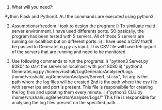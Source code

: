 1) What will you need?:

Python Flask and Python3.
ALl the commands are executed using python3.

2) Assumptions/freedom I took to design the program:
i) To similuate multi server environment, I have used differents ports. SO basically, the program has been tested with 5 servers. All of these 5 servers are running on localhost but on different ports.
ii) I have used a CSV that'll be passed to GenerateLog.py as input. This CSV file will have teh ip:port of the servers that are running and need to be monitored.

3) Use following commands to run the programs:
i) "python3 Server.py 8080" to start the server on localhost with port 8080
ii) "python3 GenerateLog.py /home/vrushali/LogGeneratorAnalyser/Logs /home/vrushali/LogGeneratorAnalyser/ServerList.csv", 1st arg is the path where the log files will be created
    2nd is the path where the csv file with server ips and port is present. 
    This file is responsibile for creating the log files and updating them every minute.
iii)"python3 CLU.py /home/vrushali/LogGeneratorAnalyser/Logs/" 
    This file is responsible for analysing the log files present on the specified path.
